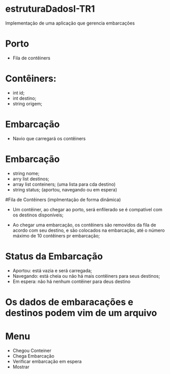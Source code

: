 # estruturaDadosI-TR1
Implementação de uma aplicação que gerencia embarcações 
# Porto
- Fila de contêiners

# Contêiners: 
- int id;
- int destino;
- string origem;

# Embarcação
- Navio que carregará os contêiners

# Embarcação
- string nome;
- arry list destinos;
- array list conteiners; (uma lista para cda destino)
- string status; (aportou, navegando ou em espera)

#Fila de Contêiners (implmentação de forma dinâmica)
* Um contêiner, ao chegar ao porto, será enfilerado se é compatível com os destinos disponíveis;

* Ao chegar uma embarcação, os contêiners são removidos da fila de acordo com seu destino, e são colocados  na embarcação, até o número máximo de 10 contêiners pr embarcação;

# Status da Embarcação
- Aportou: está vazia e será carregada;
- Navegando: está cheia ou não há mais contêiners para seus destinos;
- Em espera: não há nenhum contêiner para deus destino

# Os dados de embaracações e destinos podem vim de um arquivo

# Menu
- Chegou Conteiner
- Chega Embarcação
- Verificar embarcação em espera
- Mostrar
